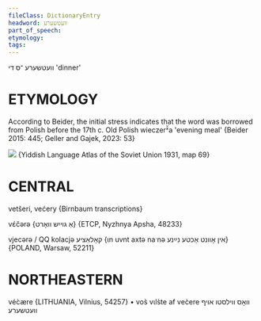 ```yaml
---
fileClass: DictionaryEntry
headword: וועטשערע
part_of_speech: 
etymology: 
tags: 
---
```

וועטשערע
־ס
די
'dinner'

ETYMOLOGY
===========
According to Beider, the initial stress indicates that the word was borrowed from Polish before the 17th c.
Old Polish wieczerᶻ̌a 'evening meal'
{Beider 2015: 445; Geller and Gajek, 2023: 53}

![](https://ia801509.us.archive.org/29/items/shprakhatlas/ShprakhatlasKarte69-Optimized.jpg)
{Yiddish Language Atlas of the Soviet Union 1931, map 69}

CENTRAL
========

vetšeri, većery {Birnbaum transcriptions}

vɛ́čərə {אַ גוייִש וואָרט} {ETCP, Nyzhnya Apsha, 48233}

vjecərə / QQ kolacjə קאָלאַציע {ɩn uvnt axtə naˑnə אין אָוונט אַכטע נײַנע} {POLAND, Warsaw, 52211}

NORTHEASTERN
==============

véc̀ære {LITHUANIA, Vilnius, 54257}
	•	vos̀ vɩls̀te af vec̀ere וואָס ווילסטו אויף וועטשערע
